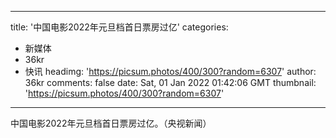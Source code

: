 
---
title: '中国电影2022年元旦档首日票房过亿'
categories: 
 - 新媒体
 - 36kr
 - 快讯
headimg: 'https://picsum.photos/400/300?random=6307'
author: 36kr
comments: false
date: Sat, 01 Jan 2022 01:42:06 GMT
thumbnail: 'https://picsum.photos/400/300?random=6307'
---

<div>   
中国电影2022年元旦档首日票房过亿。（央视新闻）  
</div>
            